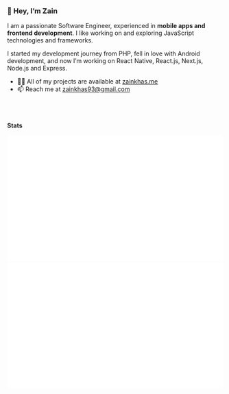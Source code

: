 
### 👋 Hey, I’m **Zain**
I am a passionate Software Engineer, experienced in **mobile apps and frontend development**. I like working on and exploring JavaScript technologies and frameworks.

I started my development journey from PHP, fell in love with Android development, and now I’m working on React Native, React.js, Next.js, Node.js and Express.



  
- 👨‍💻 All of my projects are available at [zainkhas.me](https://zainkhas.me)   
- 📫 Reach me at [zainkhas93@gmail.com](mailto:zainkhas93@gmail.com)

<br/>
<br/>

**Stats**
<br/>

 ![](https://raw.githubusercontent.com/zainkhas/github-stats/master/generated/overview.svg#gh-light-mode-only)  ![](https://raw.githubusercontent.com/zainkhas/github-stats/master/generated/languages.svg#gh-light-mode-only)
